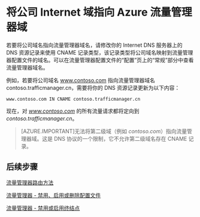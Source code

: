 <properties
   pageTitle="将公司 Internet 域指向流量管理器域 | Azure"
   description="本文将帮助你将公司域名指向流量管理器域名。"
   services="traffic-manager"
   documentationCenter=""
   authors="joaoma"
   manager="carmonm"
   editor="tysonn" />
<tags
	ms.service="traffic-manager"
	ms.date="03/17/2016"
	wacn.date="03/28/2016"/>

# 将公司 Internet 域指向 Azure 流量管理器域

若要将公司域名指向流量管理器域名，请修改你的 Internet DNS 服务器上的 DNS 资源记录来使用 CNAME 记录类型，该记录类型将公司域名映射到流量管理器配置文件的域名。可以在流量管理器配置文件的“配置”页上的“常规”部分中查看流量管理器域名。

例如，若要将公司域名 www.contoso.com 指向流量管理器域名 contoso.trafficmanager.cn，需要将你的 DNS 资源记录更新为以下内容：

    www.contoso.com IN CNAME contoso.trafficmanager.cn

现在，对 *www.contoso.com* 的所有流量请求都将定向到 *contoso.trafficmanager.cn*。

>[AZURE.IMPORTANT]无法将第二级域（例如 *contoso.com*）指向流量管理器域。这是 DNS 协议的一个限制，它不允许第二级域名存在 CNAME 记录。

## 后续步骤

[流量管理器路由方法](/documentation/articles/traffic-manager-routing-methods)

[流量管理器 - 禁用、启用或删除配置文件](/documentation/articles/disable-enable-or-delete-a-profile)

[流量管理器 - 禁用或启用终结点](/documentation/articles/disable-or-enable-an-endpoint)

<!---HONumber=Mooncake_1221_2015-->